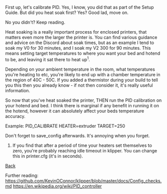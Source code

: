 First up, let's calibrate PID. Yes, I know, you did that as part of the Setup Guide. But did you heat soak first? Yes? Good lad, move on. 

No you didn't? Keep reading.

Heat soaking is a really important process for enclosed printers, that matters even more the larger the printer is. You can find various guidance and advice on the Discord about soak times, but as an example I tend to soak my V0 for 30 minutes, and I soak my V2 300 for 90 minutes. This means setting target temperatures to where you want your bed and hotend to be, and leaving it sat there to heat up<sup>1</sup>.

Depending on your ambient temperature in the room, what temperatures you're heating to etc, you're likely to end up with a chamber temperature in the region of 40C - 50C. If you added a thermistor during your build to tell you this then you already know - if not then consider it, it's really useful information.

So now that you've heat soaked the printer, THEN run the PID calibration on your hotend and bed. I think there is marginal if any benefit in running it on the hotend, however it can absolutely affect your beds temperature accuracy.

Example: PID_CALIBRATE HEATER=extruder TARGET=250

Don't forget to save_config afterwards. It's annoying when you forget.




1. If you find that after a period of time your heaters set themselves to zero, you're probably reaching idle timeout in klipper. You can change this in printer.cfg (it's in seconds).

[Back](README.md)

Further reading: 
https://github.com/KevinOConnor/klipper/blob/master/docs/Config_checks.md
https://en.wikipedia.org/wiki/PID_controller